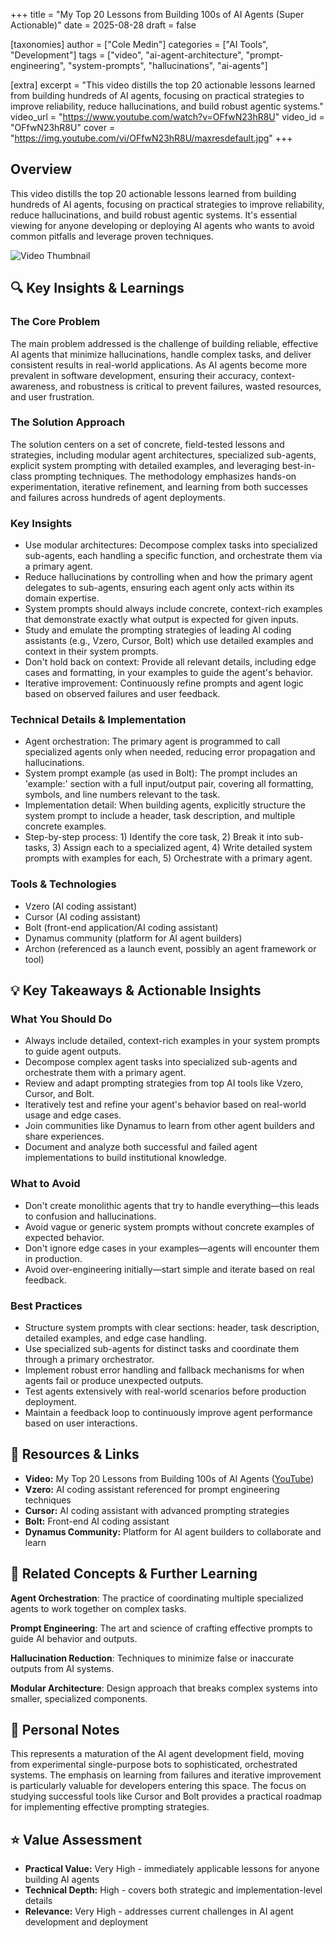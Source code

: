 +++
title = "My Top 20 Lessons from Building 100s of AI Agents (Super Actionable)"
date = 2025-08-28
draft = false

[taxonomies]
author = ["Cole Medin"]
categories = ["AI Tools", "Development"]
tags = ["video", "ai-agent-architecture", "prompt-engineering", "system-prompts", "hallucinations", "ai-agents"]

[extra]
excerpt = "This video distills the top 20 actionable lessons learned from building hundreds of AI agents, focusing on practical strategies to improve reliability, reduce hallucinations, and build robust agentic systems."
video_url = "https://www.youtube.com/watch?v=OFfwN23hR8U"
video_id = "OFfwN23hR8U"
cover = "https://img.youtube.com/vi/OFfwN23hR8U/maxresdefault.jpg"
+++

## Overview

This video distills the top 20 actionable lessons learned from building hundreds of AI agents, focusing on practical strategies to improve reliability, reduce hallucinations, and build robust agentic systems. It's essential viewing for anyone developing or deploying AI agents who wants to avoid common pitfalls and leverage proven techniques.

![Video Thumbnail](https://img.youtube.com/vi/OFfwN23hR8U/maxresdefault.jpg)

## 🔍 Key Insights & Learnings

### The Core Problem
The main problem addressed is the challenge of building reliable, effective AI agents that minimize hallucinations, handle complex tasks, and deliver consistent results in real-world applications. As AI agents become more prevalent in software development, ensuring their accuracy, context-awareness, and robustness is critical to prevent failures, wasted resources, and user frustration.

### The Solution Approach
The solution centers on a set of concrete, field-tested lessons and strategies, including modular agent architectures, specialized sub-agents, explicit system prompting with detailed examples, and leveraging best-in-class prompting techniques. The methodology emphasizes hands-on experimentation, iterative refinement, and learning from both successes and failures across hundreds of agent deployments.

### Key Insights
- Use modular architectures: Decompose complex tasks into specialized sub-agents, each handling a specific function, and orchestrate them via a primary agent.
- Reduce hallucinations by controlling when and how the primary agent delegates to sub-agents, ensuring each agent only acts within its domain expertise.
- System prompts should always include concrete, context-rich examples that demonstrate exactly what output is expected for given inputs.
- Study and emulate the prompting strategies of leading AI coding assistants (e.g., Vzero, Cursor, Bolt) which use detailed examples and context in their system prompts.
- Don't hold back on context: Provide all relevant details, including edge cases and formatting, in your examples to guide the agent's behavior.
- Iterative improvement: Continuously refine prompts and agent logic based on observed failures and user feedback.

### Technical Details & Implementation
- Agent orchestration: The primary agent is programmed to call specialized agents only when needed, reducing error propagation and hallucinations.
- System prompt example (as used in Bolt): The prompt includes an 'example:' section with a full input/output pair, covering all formatting, symbols, and line numbers relevant to the task.
- Implementation detail: When building agents, explicitly structure the system prompt to include a header, task description, and multiple concrete examples.
- Step-by-step process: 1) Identify the core task, 2) Break it into sub-tasks, 3) Assign each to a specialized agent, 4) Write detailed system prompts with examples for each, 5) Orchestrate with a primary agent.

### Tools & Technologies
- Vzero (AI coding assistant)
- Cursor (AI coding assistant)
- Bolt (front-end application/AI coding assistant)
- Dynamus community (platform for AI agent builders)
- Archon (referenced as a launch event, possibly an agent framework or tool)

## 💡 Key Takeaways & Actionable Insights

### What You Should Do
- Always include detailed, context-rich examples in your system prompts to guide agent outputs.
- Decompose complex agent tasks into specialized sub-agents and orchestrate them with a primary agent.
- Review and adapt prompting strategies from top AI tools like Vzero, Cursor, and Bolt.
- Iteratively test and refine your agent's behavior based on real-world usage and edge cases.
- Join communities like Dynamus to learn from other agent builders and share experiences.
- Document and analyze both successful and failed agent implementations to build institutional knowledge.

### What to Avoid
- Don't create monolithic agents that try to handle everything—this leads to confusion and hallucinations.
- Avoid vague or generic system prompts without concrete examples of expected behavior.
- Don't ignore edge cases in your examples—agents will encounter them in production.
- Avoid over-engineering initially—start simple and iterate based on real feedback.

### Best Practices
- Structure system prompts with clear sections: header, task description, detailed examples, and edge case handling.
- Use specialized sub-agents for distinct tasks and coordinate them through a primary orchestrator.
- Implement robust error handling and fallback mechanisms for when agents fail or produce unexpected outputs.
- Test agents extensively with real-world scenarios before production deployment.
- Maintain a feedback loop to continuously improve agent performance based on user interactions.

## 🔗 Resources & Links

- **Video:** My Top 20 Lessons from Building 100s of AI Agents ([YouTube](https://www.youtube.com/watch?v=OFfwN23hR8U))
- **Vzero:** AI coding assistant referenced for prompt engineering techniques
- **Cursor:** AI coding assistant with advanced prompting strategies
- **Bolt:** Front-end AI coding assistant
- **Dynamus Community:** Platform for AI agent builders to collaborate and learn

## 🔗 Related Concepts & Further Learning

**Agent Orchestration**: The practice of coordinating multiple specialized agents to work together on complex tasks.

**Prompt Engineering**: The art and science of crafting effective prompts to guide AI behavior and outputs.

**Hallucination Reduction**: Techniques to minimize false or inaccurate outputs from AI systems.

**Modular Architecture**: Design approach that breaks complex systems into smaller, specialized components.

## 📝 Personal Notes

This represents a maturation of the AI agent development field, moving from experimental single-purpose bots to sophisticated, orchestrated systems. The emphasis on learning from failures and iterative improvement is particularly valuable for developers entering this space. The focus on studying successful tools like Cursor and Bolt provides a practical roadmap for implementing effective prompting strategies.

## ⭐ Value Assessment

- **Practical Value:** Very High - immediately applicable lessons for anyone building AI agents
- **Technical Depth:** High - covers both strategic and implementation-level details
- **Relevance:** Very High - addresses current challenges in AI agent development and deployment